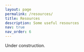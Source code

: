```yaml
---
layout: page
permalink: /resources/
title: Resources
description: Some useful resources
nav: true
nav_order: 6
---
```


Under construction.